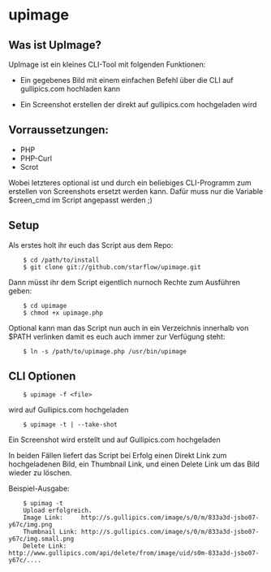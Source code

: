 upimage
======

Was ist UpImage?
----------------

UpImage ist ein kleines CLI-Tool mit folgenden Funktionen:

* Ein gegebenes Bild mit einem einfachen Befehl über die CLI auf gullipics.com
  hochladen kann

* Ein Screenshot erstellen der direkt auf gullipics.com hochgeladen wird


Vorraussetzungen:
-----------------

* PHP
* PHP-Curl
* Scrot

Wobei letzteres optional ist und durch ein beliebiges CLI-Programm zum erstellen
von Screenshots ersetzt werden kann. Dafür muss nur die Variable $creen_cmd
im Script angepasst werden ;)


Setup
-----

Als erstes holt ihr euch das Script aus dem Repo:

        $ cd /path/to/install
        $ git clone git://github.com/starflow/upimage.git

Dann müsst ihr dem Script eigentlich nurnoch Rechte zum Ausführen geben:
        
        $ cd upimage
        $ chmod +x upimage.php

Optional kann man das Script nun auch in ein Verzeichnis
innerhalb von $PATH verlinken damit es euch auch immer zur Verfügung steht:

        $ ln -s /path/to/upimage.php /usr/bin/upimage


CLI Optionen
--------------------

        $ upimage -f <file>

<file> wird auf Gullipics.com hochgeladen

        $ upimage -t | --take-shot

Ein Screenshot wird erstellt und auf Gullipics.com hochgeladen


In beiden Fällen liefert das Script bei Erfolg einen Direkt Link zum
hochgeladenen Bild, ein Thumbnail Link, und einen Delete Link um das Bild
wieder zu löschen.

Beispiel-Ausgabe:

        $ upimag -t
        Upload erfolgreich.
        Image Link:     http://s.gullipics.com/image/s/0/m/833a3d-jsbo07-y67c/img.png
        Thumbnail Link: http://s.gullipics.com/image/s/0/m/833a3d-jsbo07-y67c/img.small.png
        Delete Link:    http://www.gullipics.com/api/delete/from/image/uid/s0m-833a3d-jsbo07-y67c/....
